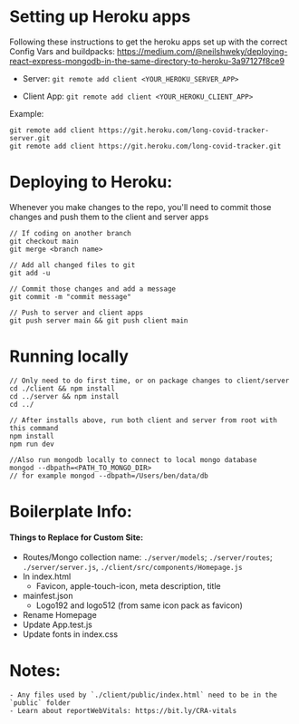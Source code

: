# Setting up Heroku apps

Following these instructions to get the heroku apps set up with the correct Config Vars and buildpacks: https://medium.com/@neilshweky/deploying-react-express-mongodb-in-the-same-directory-to-heroku-3a97127f8ce9

- Server: `git remote add client <YOUR_HEROKU_SERVER_APP>`

- Client App: `git remote add client <YOUR_HEROKU_CLIENT_APP>`

Example:

```
git remote add client https://git.heroku.com/long-covid-tracker-server.git
git remote add client https://git.heroku.com/long-covid-tracker.git
```

# Deploying to Heroku:

Whenever you make changes to the repo, you'll need to commit those changes and push them to the client and server apps

```
// If coding on another branch
git checkout main
git merge <branch name>

// Add all changed files to git
git add -u

// Commit those changes and add a message
git commit -m "commit message"

// Push to server and client apps
git push server main && git push client main
```

# Running locally

```
// Only need to do first time, or on package changes to client/server
cd ./client && npm install
cd ../server && npm install
cd ../

// After installs above, run both client and server from root with this command
npm install
npm run dev

//Also run mongodb locally to connect to local mongo database
mongod --dbpath=<PATH_TO_MONGO_DIR>
// for example mongod --dbpath=/Users/ben/data/db
```

# Boilerplate Info:

#### Things to Replace for Custom Site:

- Routes/Mongo collection name: `./server/models`; `./server/routes`; `./server/server.js`, `./client/src/components/Homepage.js`
- In index.html
  - Favicon, apple-touch-icon, meta description, title
- mainfest.json
  - Logo192 and logo512 (from same icon pack as favicon)
- Rename Homepage
- Update App.test.js
- Update fonts in index.css

# Notes:

    - Any files used by `./client/public/index.html` need to be in the `public` folder
    - Learn about reportWebVitals: https://bit.ly/CRA-vitals
